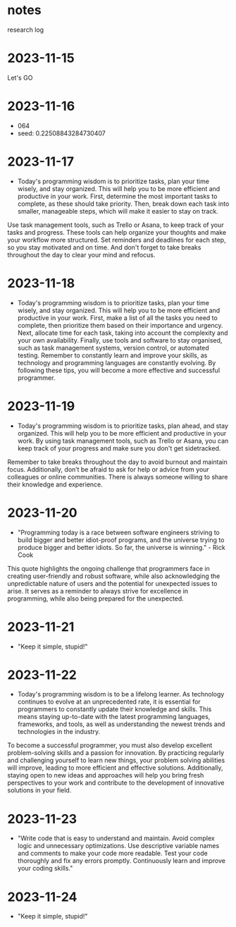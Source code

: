 # notes
research log
# 2023-11-15
Let's GO

# 2023-11-16
- 064
- seed: 0.22508843284730407

# 2023-11-17
- Today's programming wisdom is to prioritize tasks, plan your time wisely, and stay organized. This will help you to be more efficient and productive in your work. First, determine the most important tasks to complete, as these should take priority. Then, break down each task into smaller, manageable steps, which will make it easier to stay on track.

Use task management tools, such as Trello or Asana, to keep track of your tasks and progress. These tools can help organize your thoughts and make your workflow more structured. Set reminders and deadlines for each step, so you stay motivated and on time. And don't forget to take breaks throughout the day to clear your mind and refocus.

# 2023-11-18
- Today's programming wisdom is to prioritize tasks, plan your time wisely, and stay organized. This will help you to be more efficient and productive in your work. First, make a list of all the tasks you need to complete, then prioritize them based on their importance and urgency. Next, allocate time for each task, taking into account the complexity and your own availability. Finally, use tools and software to stay organised, such as task management systems, version control, or automated testing. Remember to constantly learn and improve your skills, as technology and programming languages are constantly evolving. By following these tips, you will become a more effective and successful programmer.

# 2023-11-19
- Today's programming wisdom is to prioritize tasks, plan ahead, and stay organized. This will help you to be more efficient and productive in your work. By using task management tools, such as Trello or Asana, you can keep track of your progress and make sure you don't get sidetracked.

Remember to take breaks throughout the day to avoid burnout and maintain focus. Additionally, don’t be afraid to ask for help or advice from your colleagues or online communities. There is always someone willing to share their knowledge and experience.

# 2023-11-20
- "Programming today is a race between software engineers striving to build bigger and better idiot-proof programs, and the universe trying to produce bigger and better idiots. So far, the universe is winning." - Rick Cook

This quote highlights the ongoing challenge that programmers face in creating user-friendly and robust software, while also acknowledging the unpredictable nature of users and the potential for unexpected issues to arise. It serves as a reminder to always strive for excellence in programming, while also being prepared for the unexpected.

# 2023-11-21
- "Keep it simple, stupid!"

# 2023-11-22
- Today's programming wisdom is to be a lifelong learner. As technology continues to evolve at an unprecedented rate, it is essential for programmers to constantly update their knowledge and skills. This means staying up-to-date with the latest programming languages, frameworks, and tools, as well as understanding the newest trends and technologies in the industry.

To become a successful programmer, you must also develop excellent problem-solving skills and a passion for innovation. By practicing regularly and challenging yourself to learn new things, your problem solving abilities will improve, leading to more efficient and effective solutions. Additionally, staying open to new ideas and approaches will help you bring fresh perspectives to your work and contribute to the development of innovative solutions in your field.

# 2023-11-23
- "Write code that is easy to understand and maintain. Avoid complex logic and unnecessary optimizations. Use descriptive variable names and comments to make your code more readable. Test your code thoroughly and fix any errors promptly. Continuously learn and improve your coding skills."

# 2023-11-24
- "Keep it simple, stupid!"

